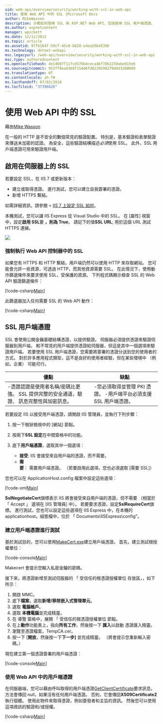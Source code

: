 ```yaml
---
uid: web-api/overview/security/working-with-ssl-in-web-api
title: 使用 Web API 中的 SSL |Microsoft Docs
author: MikeWasson
description: 示範如何使用 SSL 與 ASP.NET Web API，包括使用 SSL 用戶端憑證。
ms.author: aspnetcontent
manager: wpickett
ms.date: 12/12/2012
ms.topic: article
ms.assetid: 97f6164f-59cf-45c0-b820-e4aa29b45396
ms.technology: dotnet-webapi
msc.legacyurl: /web-api/overview/security/working-with-ssl-in-web-api
msc.type: authoredcontent
ms.openlocfilehash: 4e14607f11fcd376b4ceca4bf7862259abe015e6
ms.sourcegitcommit: 953ff9ea4369f154d6fd0239599279ddd3280009
ms.translationtype: HT
ms.contentlocale: zh-TW
ms.lasthandoff: 07/03/2018
ms.locfileid: "37396626"
---
```

<a name="working-with-ssl-in-web-api"></a>使用 Web API 中的 SSL
====================
藉由[Mike Wasson](https://github.com/MikeWasson)

在一般的 HTTP 是不安全的數個常見的驗證配置。 特別是，基本驗證和表單驗證來傳送未加密的認證。 為安全，這些驗證結構描述*必須*使用 SSL。 此外，SSL 用戶端憑證可用來驗證用戶端。

## <a name="enabling-ssl-on-the-server"></a>啟用在伺服器上的 SSL

若要設定 SSL，在 IIS 7 或更新版本：

- 建立或取得憑證。 進行測試，您可以建立自我簽署的憑證。
- 新增 HTTPS 繫結。

如需詳細資訊，請參閱 < [IIS 7 上設定 SSL 如何](https://www.iis.net/learn/manage/configuring-security/how-to-set-up-ssl-on-iis)。

本機測試，您可以讓 IIS Express 從 Visual Studio 中的 SSL。 在 [屬性] 視窗中，設定**啟用 SSL**要 **，則為 True**。 請記下的值**SSL URL**; 用於這個 URL 測試 HTTPS 連線。

![](working-with-ssl-in-web-api/_static/image1.png)

### <a name="enforcing-ssl-in-a-web-api-controller"></a>強制執行 Web API 控制器中的 SSL

如果您有 HTTPS 和 HTTP 繫結，用戶端仍然可以使用 HTTP 來存取網站。 您可能會允許一些資源，可透過 HTTP，而其他資源需要 SSL。 在此情況下，使用動作篩選條件來要求使用 SSL，受保護的資源。 下列程式碼顯示檢查 SSL 的 Web API 驗證篩選條件：

[!code-csharp[Main](working-with-ssl-in-web-api/samples/sample1.cs)]

此篩選器加入任何需要 SSL 的 Web API 動作：

[!code-csharp[Main](working-with-ssl-in-web-api/samples/sample2.cs)]

## <a name="ssl-client-certificates"></a>SSL 用戶端憑證

SSL 會使用公開金鑰基礎結構憑證，以提供驗證。 伺服器必須提供憑證來驗證伺服器到用戶端。 較不常見的用戶端提供憑證給伺服器，但這是其中一個選項來驗證用戶端。 若要使用 SSL 用戶端憑證，您需要將簽署的憑證分送到您的使用者的方式。 對於許多應用程式類型，這不是良好的使用者經驗，但在某些環境中 （例如，企業） 可能可行。

| 優點 | 缺點 |
| --- | --- |
| -憑證認證是使用者名稱/密碼比更強。 SSL 提供完整的安全通道，驗證、 訊息完整性與加密訊息。 | -您必須取得並管理 PKI 憑證。 -用戶端平台必須支援 SSL 用戶端憑證。 |

若要設定 IIS 以接受用戶端憑證，請開啟 IIS 管理員，並執行下列步驟：

1. 按一下樹狀檢視中的 [網站] 節點。
2. 按兩下**SSL 設定**在中間窗格中的功能。
3. 底下**用戶端憑證**，選取其中一個選項： 

    - **接受**: IIS 會接受來自用戶端的憑證，而不需要。
    - **需要**： 需要用戶端憑證。 （若要啟用此選項，您也必須選取 [需要 SSL]）

您也可以在 ApplicationHost.config 檔案中設定這些選項：

[!code-xml[Main](working-with-ssl-in-web-api/samples/sample3.xml)]

**SslNegotiateCert**旗標表示 IIS 將會接受來自用戶端的憑證，但不需要 （相當於 「 Accept 」 選項在 [IIS 管理員] 中）。 若要要求憑證，設定**SslRequireCert**旗標。 進行測試，您也可以設定這些選項在 IIS Express 中，在本機的 applicationhost。組態檔中，位於 「 Documents\IISExpress\config"。

### <a name="creating-a-client-certificate-for-testing"></a>建立用戶端憑證進行測試

基於測試目的，您可以使用[MakeCert.exe](https://msdn.microsoft.com/library/bfsktky3.aspx)建立用戶端憑證。 首先，建立測試根授權單位：

[!code-console[Main](working-with-ssl-in-web-api/samples/sample4.cmd)]

Makecert 會提示您輸入私密金鑰的密碼。

接下來，將憑證新增至測試伺服器的 「 受信任的根憑證授權單位 存放區，，如下所示：

1. 開啟 MMC。
2. 底下**檔案**，選取**新增/移除嵌入式管理單元**。
3. 選取 **電腦帳戶**。
4. 選取 **本機電腦**並完成精靈。
5. 在 導覽 窗格中，展開 「 受信任的根憑證授權單位 節點。
6. 在上**動作**功能表上，指向**所有工作**，然後按一下 **匯入**以啟動 憑證匯入精靈。
7. 瀏覽至憑證檔案，TempCA.cer。
8. 按一下 [**開放**，然後按一下**下一步]** 並完成精靈。 （將會提示您重新輸入密碼。）

現在建立第一個憑證簽署的用戶端憑證：

[!code-console[Main](working-with-ssl-in-web-api/samples/sample5.cmd)]

### <a name="using-client-certificates-in-web-api"></a>使用 Web API 中的用戶端憑證

在伺服器端，您可以藉由呼叫取得的用戶端憑證[GetClientCertificate](https://msdn.microsoft.com/library/system.net.http.httprequestmessageextensions.getclientcertificate.aspx)要求訊息。 方法會傳回 null，如果沒有任何用戶端憑證。 否則，它會傳回**X509Certificate2**執行個體。 使用此物件來取得憑證，例如簽發者和主旨的資訊。 然後您可以使用這項資訊的驗證和/或授權。

[!code-csharp[Main](working-with-ssl-in-web-api/samples/sample6.cs)]
